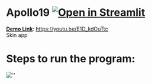 # Apollo19 [![Open in Streamlit](https://static.streamlit.io/badges/streamlit_badge_black_white.svg)](https://share.streamlit.io/sharan-babu/agbihack/master/medical_hack.py/+/)
<b><u>Demo Link</u></b>: https://youtu.be/E1D_kdOuTtc <br>
Skin app

# Steps to run the program:

![''](https://github.com/Sharan-Babu/agbihack/blob/master/carbon%20(2).png)

